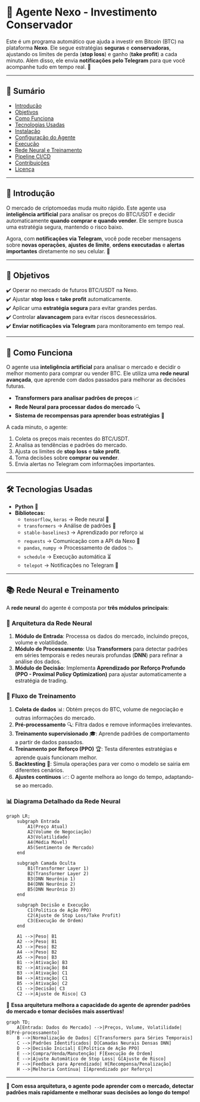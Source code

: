 # 🏦 Agente Nexo - Investimento Conservador

Este é um programa automático que ajuda a investir em Bitcoin (BTC) na plataforma **Nexo**. Ele segue estratégias **seguras** e **conservadoras**, ajustando os limites de perda (**stop loss**) e ganho (**take profit**) a cada minuto. Além disso, ele envia **notificações pelo Telegram** para que você acompanhe tudo em tempo real. 📩

---

## 📌 Sumário
- [Introdução](#introdução)
- [Objetivos](#objetivos)
- [Como Funciona](#como-funciona)
- [Tecnologias Usadas](#tecnologias-usadas)
- [Instalação](#instalação)
- [Configuração do Agente](#configuração-do-agente)
- [Execução](#execução)
- [Rede Neural e Treinamento](#rede-neural-e-treinamento)
- [Pipeline CI/CD](#pipeline-cicd)
- [Contribuições](#contribuições)
- [Licença](#licença)

---

## 🏁 Introdução

O mercado de criptomoedas muda muito rápido. Este agente usa **inteligência artificial** para analisar os preços do BTC/USDT e decidir automaticamente **quando comprar e quando vender**. Ele sempre busca uma estratégia segura, mantendo o risco baixo. 

Agora, com **notificações via Telegram**, você pode receber mensagens sobre **novas operações**, **ajustes de limite**, **ordens executadas** e **alertas importantes** diretamente no seu celular. 📲

---

## 🎯 Objetivos
✔️ Operar no mercado de futuros BTC/USDT na Nexo.  
✔️ Ajustar **stop loss** e **take profit** automaticamente.  
✔️ Aplicar uma **estratégia segura** para evitar grandes perdas.  
✔️ Controlar **alavancagem** para evitar riscos desnecessários.  
✔️ **Enviar notificações via Telegram** para monitoramento em tempo real.  

---

## 🤖 Como Funciona

O agente usa **inteligência artificial** para analisar o mercado e decidir o melhor momento para comprar ou vender BTC. Ele utiliza uma **rede neural avançada**, que aprende com dados passados para melhorar as decisões futuras.

- **Transformers para analisar padrões de preços** 📈
- **Rede Neural para processar dados do mercado** 🔍
- **Sistema de recompensas para aprender boas estratégias** 🎯

A cada minuto, o agente:
1. Coleta os preços mais recentes do BTC/USDT.
2. Analisa as tendências e padrões do mercado.
3. Ajusta os limites de **stop loss** e **take profit**.
4. Toma decisões sobre **comprar ou vender**.
5. Envia alertas no Telegram com informações importantes.

---

## 🛠️ Tecnologias Usadas
- **Python** 🐍
- **Bibliotecas:**
  - `tensorflow`, `keras` → Rede neural 🧠
  - `transformers` → Análise de padrões 🔎
  - `stable-baselines3` → Aprendizado por reforço 📊
  - `requests` → Comunicação com a API da Nexo 🔗
  - `pandas`, `numpy` → Processamento de dados 📉
  - `schedule` → Execução automática ⏳
  - `telepot` → Notificações no Telegram 📩

---

## 📚 Rede Neural e Treinamento

A **rede neural** do agente é composta por **três módulos principais**:

### 🧠 Arquitetura da Rede Neural
1. **Módulo de Entrada**: Processa os dados do mercado, incluindo preços, volume e volatilidade.
2. **Módulo de Processamento**: Usa **Transformers** para detectar padrões em séries temporais e redes neurais profundas (**DNN**) para refinar a análise dos dados.
3. **Módulo de Decisão**: Implementa **Aprendizado por Reforço Profundo (PPO - Proximal Policy Optimization)** para ajustar automaticamente a estratégia de trading.

### 🔄 Fluxo de Treinamento
1. **Coleta de dados** 📊: Obtém preços do BTC, volume de negociação e outras informações do mercado.
2. **Pré-processamento** 🔍: Filtra dados e remove informações irrelevantes.
3. **Treinamento supervisionado** 🎓: Aprende padrões de comportamento a partir de dados passados.
4. **Treinamento por Reforço (PPO)** 🏆: Testa diferentes estratégias e aprende quais funcionam melhor.
5. **Backtesting** 🔄: Simula operações para ver como o modelo se sairia em diferentes cenários.
6. **Ajustes contínuos** 📈: O agente melhora ao longo do tempo, adaptando-se ao mercado.

### 📊 Diagrama Detalhado da Rede Neural
```mermaid
graph LR;
    subgraph Entrada
        A1(Preço Atual)
        A2(Volume de Negociação)
        A3(Volatilidade)
        A4(Média Móvel)
        A5(Sentimento de Mercado)
    end
    
    subgraph Camada Oculta
        B1(Transformer Layer 1)
        B2(Transformer Layer 2)
        B3(DNN Neurônio 1)
        B4(DNN Neurônio 2)
        B5(DNN Neurônio 3)
    end
    
    subgraph Decisão e Execução
        C1(Política de Ação PPO)
        C2(Ajuste de Stop Loss/Take Profit)
        C3(Execução de Ordem)
    end
    
    A1 -->|Peso| B1
    A2 -->|Peso| B1
    A3 -->|Peso| B2
    A4 -->|Peso| B2
    A5 -->|Peso| B3
    B1 -->|Ativação| B3
    B2 -->|Ativação| B4
    B3 -->|Ativação| C1
    B4 -->|Ativação| C1
    B5 -->|Ativação| C2
    C1 -->|Decisão| C3
    C2 -->|Ajuste de Risco| C3
```

🚀 **Essa arquitetura melhora a capacidade do agente de aprender padrões do mercado e tomar decisões mais assertivas!**
```mermaid
graph TD;
    A[Entrada: Dados do Mercado] -->|Preços, Volume, Volatilidade| B[Pré-processamento]
    B -->|Normalização de Dados| C[Transformers para Séries Temporais]
    C -->|Padrões Identificados| D[Camadas Neurais Densas DNN]
    D -->|Decisão Inicial| E[Política de Ação PPO]
    E -->|Compra/Venda/Manutenção| F[Execução de Ordem]
    E -->|Ajuste Automático de Stop Loss| G[Ajuste de Risco]
    F -->|Feedback para Aprendizado| H[Recompensa/Penalização]
    H -->|Melhoria Contínua| I[Aprendizado por Reforço]
```

---

🚀 **Com essa arquitetura, o agente pode aprender com o mercado, detectar padrões mais rapidamente e melhorar suas decisões ao longo do tempo!**

